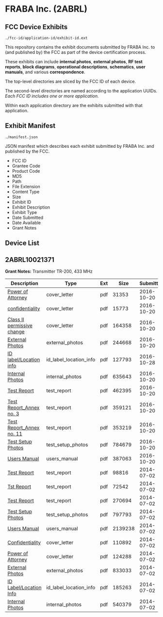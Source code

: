 # FRABA Inc. (2ABRL)
## FCC Device Exhibits

```
./fcc-id/application-id/exhibit-id.ext
```

This repository contains the exhibit documents submitted by FRABA Inc. to (and published by) the FCC as part of the device certification process.

These exhibits can include **internal photos**, **external photos**, **RF test reports**, **block diagrams**, **operational descriptions**, **schematics**, **user manuals**, and various **correspondence**.

The top-level directories are sliced by the FCC ID of each device.

The second-level directories are named according to the application UUIDs. *Each FCC ID includes one or more application.*

Within each application directory are the exhibits submitted with that application. 

## Exhibit Manifest

```
./manifest.json
```

JSON manifest which describes each exhibit submitted by FRABA Inc. and published by the FCC.

- FCC ID
- Grantee Code
- Product Code
- MD5
- Path
- File Extension
- Content Type
- Size
- Exhibit ID
- Exhibit Description
- Exhibit Type
- Date Submitted
- Date Available
- Grant Notes

## Device List
## 2ABRL10021371
**Grant Notes:** Transmitter TR-200, 433 MHz

| Description | Type | Ext | Size | Submitted | Available |
| ----------- | ---- | --- | ---- | --------- | --------- |
| [Power of Attorney](2ABRL10021371/dc90c8177038171beee567ed3c30360b/3168814.pdf) | cover_letter | pdf | 31353 | 2016-10-20 | 2016-10-31 |
| [confidentiality](2ABRL10021371/dc90c8177038171beee567ed3c30360b/3168815.pdf) | cover_letter | pdf | 15773 | 2016-10-20 | 2016-10-31 |
| [Class II permissive change](2ABRL10021371/dc90c8177038171beee567ed3c30360b/3168816.pdf) | cover_letter | pdf | 164358 | 2016-10-20 | 2016-10-31 |
| [External Photos](2ABRL10021371/dc90c8177038171beee567ed3c30360b/3168827.pdf) | external_photos | pdf | 244668 | 2016-10-20 | 2017-04-19 |
| [ID label/Location info](2ABRL10021371/dc90c8177038171beee567ed3c30360b/3177927.pdf) | id_label_location_info | pdf | 127793 | 2016-10-28 | 2016-10-31 |
| [Internal Photos](2ABRL10021371/dc90c8177038171beee567ed3c30360b/3168828.pdf) | internal_photos | pdf | 635643 | 2016-10-20 | 2017-04-19 |
| [Test Report](2ABRL10021371/dc90c8177038171beee567ed3c30360b/3168818.pdf) | test_report | pdf | 462395 | 2016-10-20 | 2016-10-31 |
| [Test Report_Annex no. 3](2ABRL10021371/dc90c8177038171beee567ed3c30360b/3168819.pdf) | test_report | pdf | 359121 | 2016-10-20 | 2016-10-31 |
| [Test Report_Annex no. 11](2ABRL10021371/dc90c8177038171beee567ed3c30360b/3168820.pdf) | test_report | pdf | 353219 | 2016-10-20 | 2016-10-31 |
| [Test Setup Photos](2ABRL10021371/dc90c8177038171beee567ed3c30360b/3168830.pdf) | test_setup_photos | pdf | 784679 | 2016-10-20 | 2017-04-19 |
| [Users Manual](2ABRL10021371/dc90c8177038171beee567ed3c30360b/3168829.pdf) | users_manual | pdf | 387063 | 2016-10-20 | 2017-04-19 |
| [Test Report](2ABRL10021371/765ff82d4c30f0788f2b20bd7952f631/2312823.pdf) | test_report | pdf | 98816 | 2014-07-02 | 2014-07-03 |
| [ Tst Report](2ABRL10021371/765ff82d4c30f0788f2b20bd7952f631/2312824.pdf) | test_report | pdf | 72542 | 2014-07-02 | 2014-07-03 |
| [Test Report](2ABRL10021371/765ff82d4c30f0788f2b20bd7952f631/2312817.pdf) | test_report | pdf | 270694 | 2014-07-02 | 2014-07-03 |
| [Test Setup Photos](2ABRL10021371/765ff82d4c30f0788f2b20bd7952f631/2312818.pdf) | test_setup_photos | pdf | 797793 | 2014-07-02 | 2014-07-03 |
| [Users Manual](2ABRL10021371/765ff82d4c30f0788f2b20bd7952f631/2312819.pdf) | users_manual | pdf | 2139238 | 2014-07-02 | 2014-07-03 |
| [Confidentiality](2ABRL10021371/765ff82d4c30f0788f2b20bd7952f631/2312820.pdf) | cover_letter | pdf | 110892 | 2014-07-02 | 2014-07-03 |
| [Power of Attorney](2ABRL10021371/765ff82d4c30f0788f2b20bd7952f631/2312821.pdf) | cover_letter | pdf | 124288 | 2014-07-02 | 2014-07-03 |
| [External Photos](2ABRL10021371/765ff82d4c30f0788f2b20bd7952f631/2312812.pdf) | external_photos | pdf | 833033 | 2014-07-02 | 2014-07-03 |
| [ID Label/Location Info](2ABRL10021371/765ff82d4c30f0788f2b20bd7952f631/2312813.pdf) | id_label_location_info | pdf | 185263 | 2014-07-02 | 2014-07-03 |
| [Internal Photos](2ABRL10021371/765ff82d4c30f0788f2b20bd7952f631/2312814.pdf) | internal_photos | pdf | 540379 | 2014-07-02 | 2014-07-03 |
